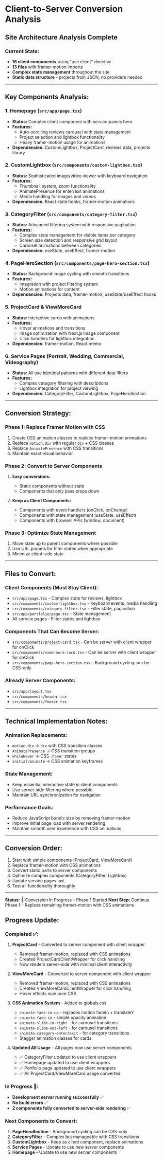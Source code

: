 # Client-to-Server Conversion Analysis

## Site Architecture Analysis Complete

### **Current State:**
- **16 client components** using "use client" directive
- **13 files** with framer-motion imports
- **Complex state management** throughout the site
- **Static data structure** - projects from JSON, no providers needed

---

## **Key Components Analysis:**

### 1. **Homepage (`src/app/page.tsx`)**
- **Status:** Complex client component with service panels hero
- **Features:** 
  - Auto-scrolling reviews carousel with state management
  - Project selection and lightbox functionality
  - Heavy framer-motion usage for animations
- **Dependencies:** CustomLightbox, ProjectCard, reviews data, projects library

### 2. **CustomLightbox (`src/components/custom-lightbox.tsx`)**
- **Status:** Sophisticated image/video viewer with keyboard navigation
- **Features:**
  - Thumbnail system, zoom functionality
  - AnimatePresence for enter/exit animations
  - Media handling for images and videos
- **Dependencies:** React state hooks, framer-motion animations

### 3. **CategoryFilter (`src/components/category-filter.tsx`)**
- **Status:** Advanced filtering system with responsive pagination
- **Features:**
  - Complex state management for visible items per category
  - Screen size detection and responsive grid layout
  - Carousel animations between categories
- **Dependencies:** useState, useEffect, framer-motion

### 4. **PageHeroSection (`src/components/page-hero-section.tsx`)**
- **Status:** Background image cycling with smooth transitions
- **Features:**
  - Integration with project filtering system
  - Motion animations for content
- **Dependencies:** Projects data, framer-motion, useState/useEffect hooks

### 5. **ProjectCard & ViewMoreCard**
- **Status:** Interactive cards with animations
- **Features:**
  - Hover animations and transitions
  - Image optimization with Next.js Image component
  - Click handlers for lightbox integration
- **Dependencies:** framer-motion, React.memo

### 6. **Service Pages** (Portrait, Wedding, Commercial, Videography)
- **Status:** All use identical patterns with different data filters
- **Features:**
  - Complex category filtering with descriptions
  - Lightbox integration for project viewing
- **Dependencies:** CategoryFilter, CustomLightbox, PageHeroSection

---

## **Conversion Strategy:**

### **Phase 1: Replace Framer Motion with CSS**
1. Create CSS animation classes to replace framer-motion animations
2. Replace `motion.div` with regular `div` + CSS classes
3. Replace `AnimatePresence` with CSS transitions
4. Maintain exact visual behavior

### **Phase 2: Convert to Server Components**
1. **Easy conversions:**
   - Static components without state
   - Components that only pass props down
   
2. **Keep as Client Components:**
   - Components with event handlers (onClick, onChange)
   - Components with state management (useState, useEffect)
   - Components with browser APIs (window, document)

### **Phase 3: Optimize State Management**
1. Move state up to parent components where possible
2. Use URL params for filter states when appropriate
3. Minimize client-side state

---

## **Files to Convert:**

### **Client Components (Must Stay Client):**
- `src/app/page.tsx` - Complex state for reviews, lightbox
- `src/components/custom-lightbox.tsx` - Keyboard events, media handling
- `src/components/category-filter.tsx` - Filter state, pagination
- `src/app/portfolio/page.tsx` - State management
- All service pages - Filter states and lightbox

### **Components That Can Become Server:**
- `src/components/project-card.tsx` - Can be server with client wrapper for onClick
- `src/components/view-more-card.tsx` - Can be server with client wrapper for onClick
- `src/components/page-hero-section.tsx` - Background cycling can be CSS-only

### **Already Server Components:**
- `src/app/layout.tsx`
- `src/components/header.tsx`
- `src/components/footer.tsx`

---

## **Technical Implementation Notes:**

### **Animation Replacements:**
- `motion.div` → `div` with CSS transition classes
- `AnimatePresence` → CSS transition groups
- `whileHover` → CSS `:hover` states
- `initial/animate` → CSS animation keyframes

### **State Management:**
- Keep essential interactive state in client components
- Use server-side filtering where possible
- Maintain URL synchronization for navigation

### **Performance Goals:**
- Reduce JavaScript bundle size by removing framer-motion
- Improve initial page load with server rendering
- Maintain smooth user experience with CSS animations

---

## **Conversion Order:**
1. Start with simple components (ProjectCard, ViewMoreCard)
2. Replace framer-motion with CSS animations
3. Convert static parts to server components
4. Optimize complex components (CategoryFilter, Lightbox)
5. Update service pages last
6. Test all functionality thoroughly

---

**Status:** 🔄 Conversion In Progress - Phase 1 Started
**Next Step:** Continue Phase 1 - Replace remaining framer-motion with CSS animations

## **Progress Update:**

### **Completed ✅:**
1. **ProjectCard** - Converted to server component with client wrapper
   - Removed framer-motion, replaced with CSS animations
   - Created ProjectCardClientWrapper for click handling
   - Now renders server-side with minimal client interactivity

2. **ViewMoreCard** - Converted to server component with client wrapper  
   - Removed framer-motion, replaced with CSS animations
   - Created ViewMoreCardClientWrapper for click handling
   - Hover effects now pure CSS

3. **CSS Animation System** - Added to globals.css
   - `animate-fade-in-up` - replaces motion fadeIn + translateY
   - `animate-fade-in` - simple opacity animation
   - `animate-slide-in-right` - for carousel transitions
   - `animate-slide-out-left` - for carousel transitions
   - `animate-category-enter/exit` - for category transitions
   - Stagger animation classes for cards

4. **Updated All Usage** - All pages now use server components
   - ✅ CategoryFilter updated to use client wrappers
   - ✅ Homepage updated to use client wrappers  
   - ✅ Portfolio page updated to use client wrappers
   - ✅ All ProjectCard/ViewMoreCard usage converted

### **In Progress 🔄:**
- **Development server running successfully** ✅
- **No build errors** ✅
- **2 components fully converted to server-side rendering** ✅

### **Next Components to Convert:**
1. **PageHeroSection** - Background cycling can be CSS-only
2. **CategoryFilter** - Complex but manageable with CSS transitions
3. **CustomLightbox** - Keep as client component, replace animations
4. **Service Pages** - Update to use new server components
5. **Homepage** - Update to use new server components
